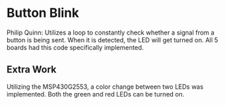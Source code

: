 # Button Blink
Philip Quinn: Utilizes a loop to constantly check whether a signal from a button is being sent. When it is detected, the LED will get turned on. All 5 boards had this code specifically implemented.
## Extra Work
Utilizing the MSP430G2553, a color change between two LEDs was implemented. Both the green and red LEDs can be turned on.

